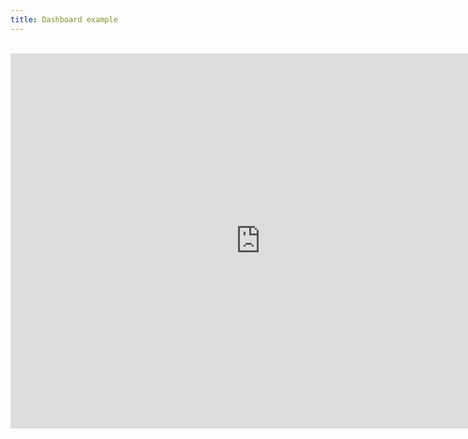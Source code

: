 ```yaml
---
title: Dashboard example
---
```


<br/>

<iframe src="https://reproducible.shinyapps.io/dashboard_example/" width="800" height="600"  style="border:none;"></iframe>





